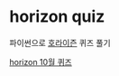 # horizon quiz
파이썬으로 [호라이즌](https://horizon.kias.re.kr/) 퀴즈 풀기

[horizon 10월 퀴즈](https://zeroxy.github.io/horizon_quiz/horizon_10월_퀴즈.md)
